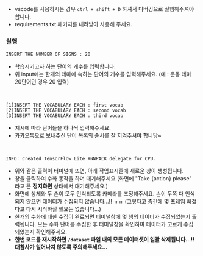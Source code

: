 - vscode를 사용하시는 경우 `ctrl + shift + D` 하셔서 디버깅으로 실행해주셔야 합니다.
- requirements.txt 패키지를 내려받아 사용해 주세요.
  <br>

### 실행
```
INSERT THE NUMBER OF SIGNS : 20
```
- 학습시키고자 하는 단어의 개수를 입력합니다.
- 위 input에는 한개의 테마에 속하는 단어의 개수를 입력해주세요. (예 : 운동 테마 20단어인 경우 20 입력)

<br>

```
[1]INSERT THE VOCABULARY EACH : first vocab
[2]INSERT THE VOCABULARY EACH : second vocab
[3]INSERT THE VOCABULARY EACH : third vocab
```
- 지시에 따라 단어들을 하나씩 입력해주세요.
- 카카오톡으로 보내주신 단어 목록의 순서를 잘 지켜주셔야 합니당~

<br>

```
INFO: Created TensorFlow Lite XNNPACK delegate for CPU.
```
- 위와 같은 출력이 터미널에 뜨면, 아래 작업표시줄에 새로운 창이 생성됩니다.
- 창을 클릭하여 수화 동작을 하며 대기해주세요 (화면에 "Take {action} please" 라고 뜬 <b>정지화면</b> 상태에서 대기해주세요.)
- 화면에 상체와 두 손이 모두 인식되도록 카메라를 조정해주세요. 손이 두쪽 다 인식되지 않으면 데이터가 수집되지 않습니다...!! ㅠㅠ (그렇다고 중간에 몇 프레임 빠졌다고 다시 시작하실 필요는 없습니다...)
- 한개의 수화에 대한 수집이 완료되면 터미널창에 몇 행의 데이터가 수집되었는지 출력됩니다. 모든 수화 단어를 수집한 후 터미널창을 확인하여 데이터가 고르게 수집되었는지 확인해주세요.
- <b>한번 코드를 재시작하면 `/dataset` 파일 내의 모든 데이터셋이 일괄 삭제됩니다...!! 대참사가 일어나지 않도록 주의해주세요...</b>
